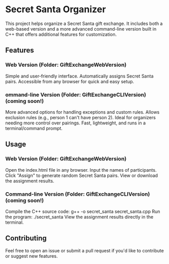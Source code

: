 # Secret Santa Organizer
This project helps organize a Secret Santa gift exchange. It includes both a web-based version and a more advanced command-line version built in C++ that offers additional features for customization.

## Features
### Web Version (Folder: GiftExchangeWebVersion)
Simple and user-friendly interface.
Automatically assigns Secret Santa pairs.
Accessible from any browser for quick and easy setup.
### ommand-line Version (Folder: GiftExchangeCLIVersion) (coming soon!)
More advanced options for handling exceptions and custom rules.
Allows exclusion rules (e.g., person 1 can't have person 2).
Ideal for organizers needing more control over pairings.
Fast, lightweight, and runs in a terminal/command prompt.

## Usage
### Web Version (Folder: GiftExchangeWebVersion)
Open the index.html file in any browser.
Input the names of participants.
Click "Assign" to generate random Secret Santa pairs.
View or download the assignment results.
### Command-line Version (Folder: GiftExchangeCLIVersion) (coming soon!)
Compile the C++ source code:
g++ -o secret_santa secret_santa.cpp
Run the program:
./secret_santa
View the assignment results directly in the terminal.


## Contributing
Feel free to open an issue or submit a pull request if you'd like to contribute or suggest new features. 


